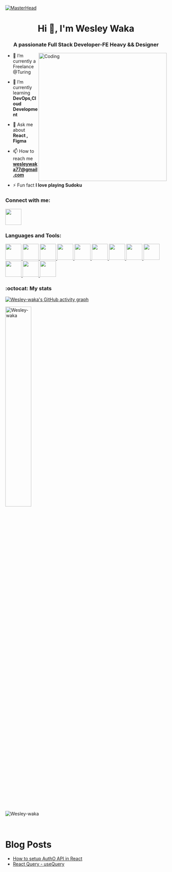 [![MasterHead](https://developers.giphy.com/branch/master/static/api-512d36c09662682717108a38bbb5c57d.gif)](https://google.com)
<h1 align="center">Hi 👋, I'm Wesley Waka</h1>
<h3 align="center">A passionate Full Stack Developer-FE Heavy && Designer</h3>
<img align="right" alt="Coding" width="400" src="https://cdn.dribbble.com/users/1162077/screenshots/3848914/programmer.gif">

- 🔭 I’m currently a Freelance @Turing

- 🌱 I’m currently learning **DevOps,Cloud Development**

- 💬 Ask me about **React , Figma**

- 📫 How to reach me **wesleywaka77@gmail.com**

- ⚡ Fun fact **I love playing Sudoku**

<h3 align="left">Connect with me:</h3>
<p align="left">
        <a href="https://www.linkedin.com/in/wesley-waka-9b546a265/" target="blank">
            <img src="https://cdn.jsdelivr.net/gh/devicons/devicon/icons/linkedin/linkedin-original.svg" height="50" width="50" />
        </a>

</p>

<h3 align="left">Languages and Tools:</h3>
<p align="left"> 
 
  <a href="https://developer.mozilla.org/en-US/docs/Web/JavaScript" target="_blank" rel="noreferrer"> 
            <img src="https://cdn.jsdelivr.net/gh/devicons/devicon/icons/javascript/javascript-original.svg" height="50" width="50" />
   </a>

   <a  href="https://www.typescriptlang.org/docs/" target="_blank" rel="noreferrer"> 
            <img src="https://cdn.jsdelivr.net/gh/devicons/devicon/icons/typescript/typescript-original.svg" height="50" width="50"  />
   </a>

<a href="https://www.figma.com" target="_blank" rel="noreferrer">
            <img src="https://cdn.jsdelivr.net/gh/devicons/devicon/icons/figma/figma-original.svg"  height="50" width="50"  />
   </a>

            
          
   <a href="https://sass-lang.com/documentation/" target="_blank" rel="noreferrer">
            <img src="https://cdn.jsdelivr.net/gh/devicons/devicon/icons/sass/sass-original.svg"  height="50" width="50" />
   </a>



   <a href="https://v2.tailwindcss.com/docs" target="_blank" rel="noreferrer">          
            <img src="https://cdn.jsdelivr.net/gh/devicons/devicon/icons/tailwindcss/tailwindcss-plain.svg" height="50" width="50"/>
   </a>

   <a href="https://legacy.reactjs.org/docs/getting-started.html" target="_blank" rel="noreferrer"> 
            <img src="https://cdn.jsdelivr.net/gh/devicons/devicon/icons/react/react-original-wordmark.svg"  height="50" width="50"/>
   </a>

   
<a href="https://redux.js.org/" target="_blank" rel="noreferrer">
            <img src="https://cdn.jsdelivr.net/gh/devicons/devicon/icons/redux/redux-original.svg" height="50" width="50" />
   </a>

   
   <a href="https://jestjs.io/docs/getting-started" target="_blank" rel="noreferrer"> 
            <img src="https://cdn.jsdelivr.net/gh/devicons/devicon/icons/jest/jest-plain.svg"  height="50" width="50"/>
   </a>

   <a href="https://ruby-doc.org/" target="_blank" rel="noreferrer">    
            <img src="https://cdn.jsdelivr.net/gh/devicons/devicon/icons/ruby/ruby-original-wordmark.svg"   height="50" width="50" />
   </a>


   <a href="https://guides.rubyonrails.org/" target="_blank" rel="noreferrer"> 
            <img src="https://cdn.jsdelivr.net/gh/devicons/devicon/icons/rails/rails-original-wordmark.svg"  height="50" width="50"/>
   </a>

   <a href="https://rspec.info/documentation/" target="_blank" rel="noreferrer"> 
            <img src="https://cdn.jsdelivr.net/gh/devicons/devicon/icons/rspec/rspec-original.svg" height="50" width="50"/>
   </a>

   
 <a href="https://aws.amazon.com/" target="_blank" rel="noreferrer"> 
            <img src="https://cdn.jsdelivr.net/gh/devicons/devicon/icons/amazonwebservices/amazonwebservices-plain-wordmark.svg"  height="50" width="50" />
  </a> 

  

### :octocat: My stats

[![Wesley-waka's GitHub activity graph](https://github-readme-stats.vercel.app/api?username=Wesley-waka&show_icons=true&theme=tokyonight)](https://github.com/Wesley-waka/github-readme-stats)

<img width="40%" src="https://github-readme-stats.vercel.app/api/top-langs?username=Wesley-waka&show_icons=true&theme=tokyonight&title_color=ff8000&text_color=ffffff&bg_color=6a6a6a&locale=en&layout=compact&hide_border=true" alt="Wesley-waka" />


<p><img align="center" src="https://github-readme-streak-stats.herokuapp.com/?user=Wesley-waka&&theme=tokyonight" alt="Wesley-waka" /></p>



<br/>

# Blog Posts

<!-- BLOG-POST-LIST:START -->
- [How to setup AuthO API in React](https://dev.to/wesleywaka/how-to-setup-autho-api-in-react-client-side-11ed)
- [React Query - useQuery](https://dev.to/wesleywaka/react-query-usequery-d04)

<!-- BLOG-POST-LIST:END -->


<!--START_SECTION:activity-->
<!--END_SECTION:activity-->
